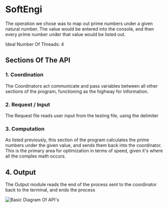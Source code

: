 # SoftEngi

The operation we chose was to map out prime numbers under a given natural number. The value would be entered into the console, and then every prime number under that value would be listed out. 

Ideal Number Of Threads: 4

## Sections Of The API

### 1. Coordination
The Coordinators act communicate and pass variables between all other sections of the program, functioning as the highway for information.

### 2. Request / Input
The Request file reads user input from the testing file, using the delimiter

### 3. Computation
As listed previously, this section of the program calculates the prime numbers under the given value, and sends them back into the coordinator. This is the primary area for optimization in terms of speed, given it's where all the complex math occurs.

## 4. Output
The Output module reads the end of the process sent to the coordinator back to the terminal, and ends the process

![Basic Diagram Of API's](https://github.com/Ivannunez2803/SoftEngi/blob/main/IMG_5149.jpg)
